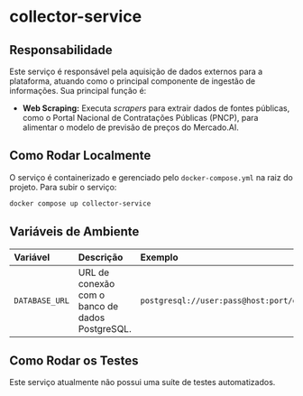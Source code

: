 # collector-service

## Responsabilidade

Este serviço é responsável pela aquisição de dados externos para a plataforma, atuando como o principal componente de ingestão de informações. Sua principal função é:

*   **Web Scraping:** Executa *scrapers* para extrair dados de fontes públicas, como o Portal Nacional de Contratações Públicas (PNCP), para alimentar o modelo de previsão de preços do Mercado.AI.

## Como Rodar Localmente

O serviço é containerizado e gerenciado pelo `docker-compose.yml` na raiz do projeto. Para subir o serviço:

```bash
docker compose up collector-service
```

## Variáveis de Ambiente

| Variável | Descrição | Exemplo |
| :--- | :--- | :--- |
| `DATABASE_URL` | URL de conexão com o banco de dados PostgreSQL. | `postgresql://user:pass@host:port/db` |

## Como Rodar os Testes

Este serviço atualmente não possui uma suíte de testes automatizados.
